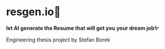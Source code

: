 # **resgen.io🚀**

**let AI generate the Resume that will get you your dream job✨**


Engineering thesis project by Stefan Borek
